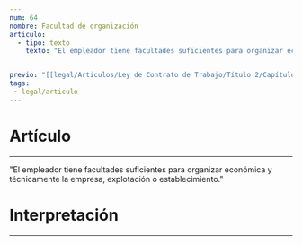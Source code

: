 ```yaml
---
num: 64
nombre: Facultad de organización
articulo: 
  - tipo: texto
    texto: "El empleador tiene facultades suficientes para organizar económica y técnicamente la empresa, explotación o establecimiento."


previo: "[[legal/Articulos/Ley de Contrato de Trabajo/Título 2/Capítulo 7/Capítulo 7, De los derechos y deberes de las partes.md|Capítulo 7, De los derechos y deberes de las partes]]"
tags: 
 - legal/articulo
---
```

# Artículo
---
"El empleador tiene facultades suficientes para organizar económica y técnicamente la empresa, explotación o establecimiento."

# Interpretación
---

